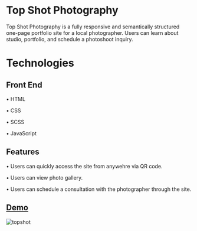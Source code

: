 # Top Shot Photography


Top Shot Photography is a fully responsive and semantically structured one-page portfolio site for a local photographer. Users can learn about studio, portfolio, and schedule a photoshoot inquiry.

# Technologies

## Front End

• HTML

• CSS

• SCSS

• JavaScript


## Features


• Users can quickly access the site from anywehre via QR code.

• Users can view photo gallery.

• Users can schedule a consultation with the photographer through the site.

## [Demo](https://topshotphotography.netlify.app/)
 

![topshot](https://user-images.githubusercontent.com/100317017/209905759-bf834504-9ce1-44ee-a8f2-5bbadf29cabe.gif)

